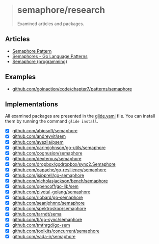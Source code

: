 > # semaphore/research
>
> Examined articles and packages.

## Articles

- [Semaphore Pattern](http://tmrts.com/go-patterns/synchronization/semaphore.html)
- [Semaphores - Go Language Patterns](https://sites.google.com/site/gopatterns/concurrency/semaphores)
- [Semaphore (programming)](https://en.wikipedia.org/wiki/Semaphore_(programming))

## Examples

- [github.com/goinaction/code/chapter7/patterns/semaphore](https://github.com/goinaction/code/tree/master/chapter7/patterns/semaphore)

## Implementations

All examined packages are presented in the [glide.yaml](glide.yaml) file.
You can install them by running the command `glide install`.

- [x] [github.com/abiosoft/semaphore](https://github.com/abiosoft/semaphore)
- [x] [github.com/andreyvit/sem](https://github.com/andreyvit/sem)
- [x] [github.com/avezila/psem](https://github.com/avezila/psem)
- [x] [github.com/carlmjohnson/go-utils/semaphore](https://github.com/carlmjohnson/go-utils/tree/3990067/semaphore)
- [x] [github.com/cognusion/semaphore](https://github.com/cognusion/semaphore)
- [x] [github.com/dexterous/semaphore](https://github.com/dexterous/semaphore)
- [x] [github.com/dropbox/godropbox/sync2.Semaphore](https://github.com/dropbox/godropbox/blob/236dc4f/sync2/semaphore.go)
- [x] [github.com/eapache/go-resiliency/semaphore](https://github.com/eapache/go-resiliency/blob/b1fe83b/semaphore)
- [x] [github.com/jsipprell/go-semaphore](https://github.com/jsipprell/go-semaphore)
- [x] [github.com/nicholasjackson/bench/semaphore](https://github.com/nicholasjackson/bench/tree/39c3cb8/semaphore)
- [x] [github.com/opencoff/go-lib/sem](https://github.com/opencoff/go-lib/tree/ea60bcb/sem)
- [x] [github.com/pivotal-golang/semaphore](https://github.com/pivotal-golang/semaphore)
- [x] [github.com/riobard/go-semaphore](https://github.com/riobard/go-semaphore)
- [x] [github.com/seanjohnno/semaphore](https://github.com/seanjohnno/semaphore)
- [x] [github.com/spektroskop/semaphore](https://github.com/spektroskop/semaphore)
- [x] [github.com/tarndt/sema](https://github.com/tarndt/sema)
- [x] [github.com/tj/go-sync/semaphore](https://github.com/tj/go-sync/tree/8448302/semaphore)
- [x] [github.com/tmthrgd/go-sem](https://github.com/tmthrgd/go-sem)
- [x] [github.com/toolkits/concurrent/semaphore](https://github.com/toolkits/concurrent/tree/a4371d7/semaphore)
- [x] [github.com/vada-ir/semaphore](https://github.com/vada-ir/semaphore)
